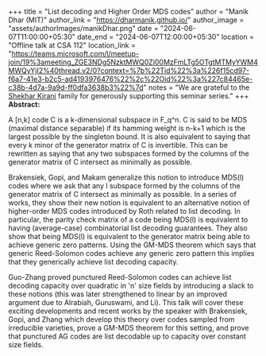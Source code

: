 +++
title = "List decoding and Higher Order MDS codes"
author = "Manik Dhar (MIT)"
author_link = "https://dharmanik.github.io/"
author_image = "assets/authorImages/manikDhar.png"
date = "2024-06-07T11:00:00+05:30"
date_end = "2024-06-07T12:00:00+05:30"
location = "Offline talk at CSA 112"
location_link = "https://teams.microsoft.com/l/meetup-join/19%3ameeting_ZGE3NDg5NzktMWQ0Zi00MzFmLTg5OTgtMTMyYWM4MWQyYjI2%40thread.v2/0?context=%7b%22Tid%22%3a%226f15cd97-f6a7-41e3-b2c5-ad4193976476%22%2c%22Oid%22%3a%227c84465e-c38b-4d7a-9a9d-ff0dfa3638b3%22%7d"
notes = "We are grateful to the <a href = "https://www.accel.com/people/shekhar-kirani" target= "_blank">Shekhar Kirani</a> family for generously supporting this seminar series."
+++
<b>Abstract:</b>

A [n,k] code C is a k-dimensional subspace in F_q^n. C is said to be MDS (maximal distance separable) if its hamming
weight is n-k+1 which is the largest possible by the singleton bound. It is also equivalent to saying that every k minor
of the generator matrix of C is invertible. This can be rewritten as saying that any two subspaces formed by the columns
of the generator matrix of C intersect as minimally as possible.

Brakensiek, Gopi, and Makam generalize this notion to introduce MDS(l) codes where we ask that any l subspace formed by
the columns of the generator matrix of C intersect as minimally as possible. In a series of works, they show their new
notion is equivalent to an alternative notion of higher-order MDS codes introduced by Roth related to list decoding. In
particular, the parity check matrix of a code being MDS(l) is equivalent to having (average-case) combinatorial list
decoding guarantees. They also show that being MDS(l) is equivalent to the generator matrix being able to achieve
generic zero patterns. Using the GM-MDS theorem which says that generic Reed-Solomon codes achieve any generic zero
pattern this implies that they generically achieve list decoding capacity.

Guo-Zhang proved punctured Reed-Solomon codes can achieve list decoding capacity over quadratic in 'n' size fields by
introducing a slack to these notions (this was later strengthened to linear by an improved argument due to Alrabiah,
Guruswami, and Li). This talk will cover these exciting developments and recent works by the speaker with Brakensiek,
Gopi, and Zhang which develop this theory over codes sampled from irreducible varieties, prove a GM-MDS theorem for this
setting, and prove that punctured AG codes are list decodable up to capacity over constant size fields.